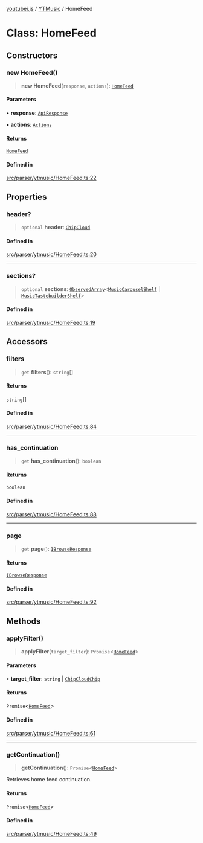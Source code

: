 [youtubei.js](../../../README.md) / [YTMusic](../README.md) / HomeFeed

# Class: HomeFeed

## Constructors

### new HomeFeed()

> **new HomeFeed**(`response`, `actions`): [`HomeFeed`](HomeFeed.md)

#### Parameters

• **response**: [`ApiResponse`](../../../interfaces/ApiResponse.md)

• **actions**: [`Actions`](../../../classes/Actions.md)

#### Returns

[`HomeFeed`](HomeFeed.md)

#### Defined in

[src/parser/ytmusic/HomeFeed.ts:22](https://github.com/LuanRT/YouTube.js/blob/eb21af33db708f0355f4fb15881f5d4fabc7b06c/src/parser/ytmusic/HomeFeed.ts#L22)

## Properties

### header?

> `optional` **header**: [`ChipCloud`](../../YTNodes/classes/ChipCloud.md)

#### Defined in

[src/parser/ytmusic/HomeFeed.ts:20](https://github.com/LuanRT/YouTube.js/blob/eb21af33db708f0355f4fb15881f5d4fabc7b06c/src/parser/ytmusic/HomeFeed.ts#L20)

***

### sections?

> `optional` **sections**: [`ObservedArray`](../../Helpers/type-aliases/ObservedArray.md)\<[`MusicCarouselShelf`](../../YTNodes/classes/MusicCarouselShelf.md) \| [`MusicTastebuilderShelf`](../../YTNodes/classes/MusicTastebuilderShelf.md)\>

#### Defined in

[src/parser/ytmusic/HomeFeed.ts:19](https://github.com/LuanRT/YouTube.js/blob/eb21af33db708f0355f4fb15881f5d4fabc7b06c/src/parser/ytmusic/HomeFeed.ts#L19)

## Accessors

### filters

> `get` **filters**(): `string`[]

#### Returns

`string`[]

#### Defined in

[src/parser/ytmusic/HomeFeed.ts:84](https://github.com/LuanRT/YouTube.js/blob/eb21af33db708f0355f4fb15881f5d4fabc7b06c/src/parser/ytmusic/HomeFeed.ts#L84)

***

### has\_continuation

> `get` **has\_continuation**(): `boolean`

#### Returns

`boolean`

#### Defined in

[src/parser/ytmusic/HomeFeed.ts:88](https://github.com/LuanRT/YouTube.js/blob/eb21af33db708f0355f4fb15881f5d4fabc7b06c/src/parser/ytmusic/HomeFeed.ts#L88)

***

### page

> `get` **page**(): [`IBrowseResponse`](../../APIResponseTypes/type-aliases/IBrowseResponse.md)

#### Returns

[`IBrowseResponse`](../../APIResponseTypes/type-aliases/IBrowseResponse.md)

#### Defined in

[src/parser/ytmusic/HomeFeed.ts:92](https://github.com/LuanRT/YouTube.js/blob/eb21af33db708f0355f4fb15881f5d4fabc7b06c/src/parser/ytmusic/HomeFeed.ts#L92)

## Methods

### applyFilter()

> **applyFilter**(`target_filter`): `Promise`\<[`HomeFeed`](HomeFeed.md)\>

#### Parameters

• **target\_filter**: `string` \| [`ChipCloudChip`](../../YTNodes/classes/ChipCloudChip.md)

#### Returns

`Promise`\<[`HomeFeed`](HomeFeed.md)\>

#### Defined in

[src/parser/ytmusic/HomeFeed.ts:61](https://github.com/LuanRT/YouTube.js/blob/eb21af33db708f0355f4fb15881f5d4fabc7b06c/src/parser/ytmusic/HomeFeed.ts#L61)

***

### getContinuation()

> **getContinuation**(): `Promise`\<[`HomeFeed`](HomeFeed.md)\>

Retrieves home feed continuation.

#### Returns

`Promise`\<[`HomeFeed`](HomeFeed.md)\>

#### Defined in

[src/parser/ytmusic/HomeFeed.ts:49](https://github.com/LuanRT/YouTube.js/blob/eb21af33db708f0355f4fb15881f5d4fabc7b06c/src/parser/ytmusic/HomeFeed.ts#L49)
